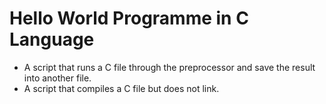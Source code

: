 # Hello World Programme in C Language
-  A script that runs a C file through the preprocessor and save the result into another file.
- A script that compiles a C file but does not link.
